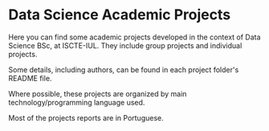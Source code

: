 # Data Science Academic Projects

Here you can find some academic projects developed in the context of Data Science BSc, at ISCTE-IUL.
They include group projects and individual projects.

Some details, including authors, can be found in each project folder's README file.

Where possible, these projects are organized by main technology/programming language used.

Most of the projects reports are in Portuguese.
